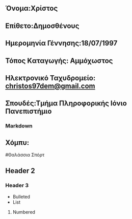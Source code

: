 

## Όνομα:Χρίστος
## Επίθετο:Δημοσθένους
## Ημερομηνία Γέννησης:18/07/1997
## Τόπος Kαταγωγής: Αμμόχωστος
## Ηλεκτρονικό Ταχυδρομείο: christos97dem@gmail.com

## Σπουδές:Τμήμα Πληροφορικής Ιόνιο Πανεπιστήμιο
### Markdown



## Χόμπυ:

#Θαλάσσια Σπόρτ
## Header 2
### Header 3

- Bulleted
- List

1. Numbered
